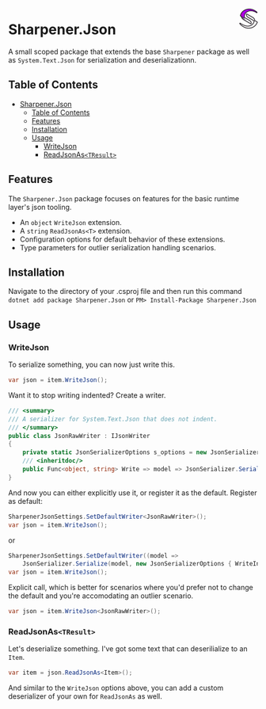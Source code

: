 <img src="images/sharpener-logo-40.png"
     align="right"
     style="height: 40px;" />
# Sharpener.Json
A small scoped package that extends the base `Sharpener` package as well as `System.Text.Json` for serialization and deserializationn.
## Table of Contents
- [Sharpener.Json](#sharpenerjson)
  - [Table of Contents](#table-of-contents)
  - [Features](#features)
  - [Installation](#installation)
  - [Usage](#usage)
    - [WriteJson](#writejson)
    - [ReadJsonAs`<TResult>`](#readjsonastresult)
## Features
The `Sharpener.Json` package focuses on features for the basic runtime layer's json tooling.
- An `object` `WriteJson` extension.
- A `string` `ReadJsonAs<T>` extension.
- Configuration options for default behavior of these extensions.
- Type parameters for outlier serialization handling scenarios.
## Installation
Navigate to the directory of your .csproj file and then run this command
`dotnet add package Sharpener.Json`
or
`PM> Install-Package Sharpener.Json`
## Usage
### WriteJson
To serialize something, you can now just write this.
```cs
var json = item.WriteJson();
```
Want it to stop writing indented? Create a writer.
```cs
/// <summary>
/// A serializer for System.Text.Json that does not indent.
/// </summary>
public class JsonRawWriter : IJsonWriter
{
    private static JsonSerializerOptions s_options = new JsonSerializerOptions { WriteIndented = false };
    /// <inheritdoc/>
    public Func<object, string> Write => model => JsonSerializer.Serialize(model, s_options);
}
```
And now you can either explicitly use it, or register it as the default.
Register as default:
```cs
SharpenerJsonSettings.SetDefaultWriter<JsonRawWriter>();
var json = item.WriteJson();
```
or
```cs
SharpenerJsonSettings.SetDefaultWriter((model =>
    JsonSerializer.Serialize(model, new JsonSerializerOptions { WriteIndented = false })))
var json = item.WriteJson();
```
Explicit call, which is better for scenarios where you'd prefer not to change the default and you're accomodating an outlier scenario.
```cs
var json = item.WriteJson<JsonRawWriter>();
```
### ReadJsonAs`<TResult>`
Let's deserialize something. I've got some text that can deserilialize to an `Item`.
```cs
var item = json.ReadJsonAs<Item>();
```
And similar to the `WriteJson` options above, you can add a custom deserializer of your own for `ReadJsonAs` as well.
